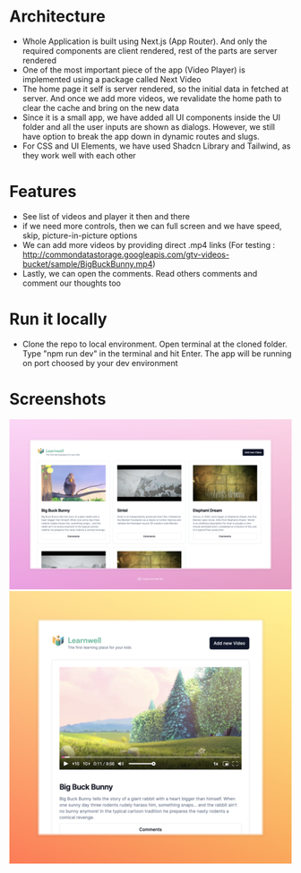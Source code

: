 # Architecture
- Whole Application is built using Next.js (App Router). And only the required components are client rendered, rest of the parts are server rendered
- One of the most important piece of the app (Video Player) is implemented using a package called Next Video
- The home page it self is server rendered, so the initial data in fetched at server. And once we add more videos, we revalidate the home path to clear the cache and bring on the new data
- Since it is a small app, we have added all UI components inside the UI folder and all the user inputs are shown as dialogs. However, we still have option to break the app down in dynamic routes and slugs.
- For CSS and UI Elements, we have used Shadcn Library and Tailwind, as they work well with each other

# Features
- See list of videos and player it then and there
- if we need more controls, then we can full screen and we have speed, skip, picture-in-picture options
- We can add more videos by providing direct .mp4 links (For testing : http://commondatastorage.googleapis.com/gtv-videos-bucket/sample/BigBuckBunny.mp4)
- Lastly, we can open the comments. Read others comments and comment our thoughts too

# Run it locally
- Clone the repo to local environment. Open terminal at the cloned folder. Type "npm run dev" in the terminal and hit Enter. The app will be running on port choosed by your dev environment

# Screenshots
![Full Width](/Screenshots/LearnwellFullPage.jpeg)
![Full Width](/Screenshots/Learnwell.jpeg)